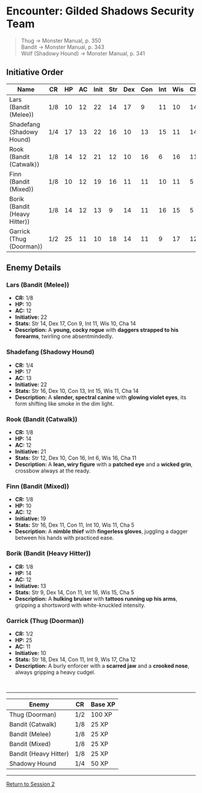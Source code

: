 # Encounter: Gilded Shadows Security Team

>Thug → Monster Manual, p. 350<br>
Bandit → Monster Manual, p. 343<br>
Wolf (Shadowy Hound) → Monster Manual, p. 341

## Initiative Order

| Name | CR | HP | AC | Init | Str | Dex | Con | Int | Wis | Cha |
|------|----|----|----|------|-----|-----|-----|-----|-----|-----|
| Lars (Bandit (Melee)) | 1/8 | 10 | 12 | 22 | 14 | 17 | 9 | 11 | 10 | 14 |
| Shadefang (Shadowy Hound) | 1/4 | 17 | 13 | 22 | 16 | 10 | 13 | 15 | 11 | 14 |
| Rook (Bandit (Catwalk)) | 1/8 | 14 | 12 | 21 | 12 | 10 | 16 | 6 | 16 | 11 |
| Finn (Bandit (Mixed)) | 1/8 | 10 | 12 | 19 | 16 | 11 | 11 | 10 | 11 | 5 |
| Borik (Bandit (Heavy Hitter)) | 1/8 | 14 | 12 | 13 | 9 | 14 | 11 | 16 | 15 | 5 |
| Garrick (Thug (Doorman)) | 1/2 | 25 | 11 | 10 | 18 | 14 | 11 | 9 | 17 | 12 |

## Enemy Details

### Lars (Bandit (Melee))
- **CR:** 1/8
- **HP:** 10  
- **AC:** 12  
- **Initiative:** 22  
- **Stats:** Str 14, Dex 17, Con 9, Int 11, Wis 10, Cha 14  
- **Description:** A **young, cocky rogue** with **daggers strapped to his forearms**, twirling one absentmindedly.  

### Shadefang (Shadowy Hound)
- **CR:** 1/4
- **HP:** 17  
- **AC:** 13  
- **Initiative:** 22  
- **Stats:** Str 16, Dex 10, Con 13, Int 15, Wis 11, Cha 14  
- **Description:** A **slender, spectral canine** with **glowing violet eyes**, its form shifting like smoke in the dim light.  

### Rook (Bandit (Catwalk))
- **CR:** 1/8
- **HP:** 14  
- **AC:** 12  
- **Initiative:** 21  
- **Stats:** Str 12, Dex 10, Con 16, Int 6, Wis 16, Cha 11  
- **Description:** A **lean, wiry figure** with a **patched eye** and a **wicked grin**, crossbow always at the ready.  

### Finn (Bandit (Mixed))
- **CR:** 1/8
- **HP:** 10  
- **AC:** 12  
- **Initiative:** 19  
- **Stats:** Str 16, Dex 11, Con 11, Int 10, Wis 11, Cha 5  
- **Description:** A **nimble thief** with **fingerless gloves**, juggling a dagger between his hands with practiced ease.  

### Borik (Bandit (Heavy Hitter))
- **CR:** 1/8
- **HP:** 14  
- **AC:** 12  
- **Initiative:** 13  
- **Stats:** Str 9, Dex 14, Con 11, Int 16, Wis 15, Cha 5  
- **Description:** A **hulking bruiser** with **tattoos running up his arms**, gripping a shortsword with white-knuckled intensity.  

### Garrick (Thug (Doorman))
- **CR:** 1/2
- **HP:** 25  
- **AC:** 11  
- **Initiative:** 10  
- **Stats:** Str 18, Dex 14, Con 11, Int 9, Wis 17, Cha 12  
- **Description:** A burly enforcer with a **scarred jaw** and a **crooked nose**, always gripping a heavy cudgel.  

</br>

---
| Enemy	| CR | Base XP | 
|---|---|---| 
| Thug (Doorman)	| 1/2	| 100 XP | 
| Bandit (Catwalk)	| 1/8	| 25 XP | 
| Bandit (Melee)	| 1/8	| 25 XP | 
| Bandit (Mixed)	| 1/8	| 25 XP | 
| Bandit (Heavy Hitter)	| 1/8	| 25 XP | 
| Shadowy Hound	| 1/4	| 50 XP | 
---

[Return to Session 2](../session2/session_2.md)